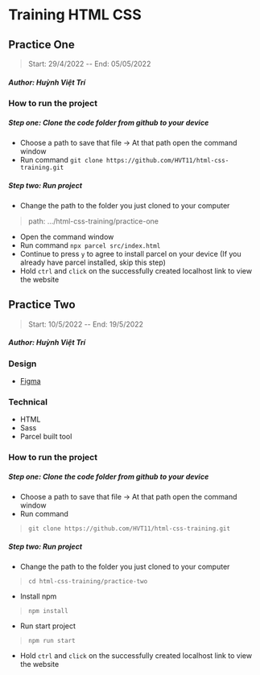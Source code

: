 # Training HTML CSS
## Practice One
>Start: 29/4/2022 -- End: 05/05/2022
##### Author: Huỳnh Việt Trí

### How to run the project

##### Step one: **Clone the code folder from github to your device**
- Choose a path to save that file -> At that path open the command window  
- Run command `git clone https://github.com/HVT11/html-css-training.git`  
##### Step two: **Run project**
- Change the path to the folder you just cloned to your computer
> path: .../html-css-training/practice-one
- Open the command window
- Run command `npx parcel src/index.html`
- Continue to press `y` to agree to install parcel on your device (If you already have parcel installed, skip this step)
- Hold `ctrl` and `click` on the successfully created localhost link to view the website

## Practice Two
>Start: 10/5/2022 -- End: 19/5/2022
##### Author: Huỳnh Việt Trí
### Design
- [Figma](https://www.figma.com/file/EWmzcVkd7qbP5Nf7iMvuqP/Trafalgar-Landing-Page?node-id=0%3A1)
### Technical
- HTML
- Sass
- Parcel built tool
### How to run the project

##### Step one: **Clone the code folder from github to your device**
- Choose a path to save that file -> At that path open the command window  
- Run command 
>`git clone https://github.com/HVT11/html-css-training.git`  
##### Step two: **Run project**
- Change the path to the folder you just cloned to your computer 
>`cd html-css-training/practice-two`
- Install npm
>`npm install`
- Run start project
> `npm run start`
- Hold `ctrl` and `click` on the successfully created localhost link to view the website
